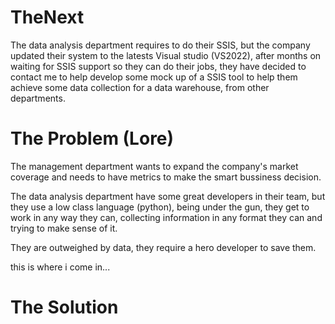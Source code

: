 # TheNext

The data analysis department requires to do their SSIS, but the company updated their system to the latests Visual studio (VS2022), after months on waiting for SSIS support so they can do their jobs, they have decided to contact me to help develop some mock up of a SSIS tool to help them achieve some data collection for a data warehouse, from other departments.

# The Problem (Lore)
The management department wants to expand the company's market coverage and needs to have metrics to make the smart bussiness decision.

The data analysis department have some great developers in their team, but they use a low class language (python), 
being under the gun, they get to work in any way they can, collecting information in any format they can and trying to make sense of it.

They are outweighed by data, they require a hero developer to save them.

this is where i come in...

# The Solution

